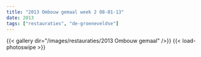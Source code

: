 ```yaml
---
title: "2013 Ombouw gemaal week 2 08-01-13"
date: 2013
tags: ["restauraties", "de-groeneveldse"]
---
```


{{< gallery dir="/images/restauraties/2013 Ombouw gemaal" />}}
{{< load-photoswipe >}}